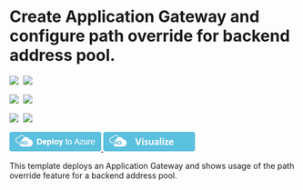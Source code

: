 # Create Application Gateway and configure path override for backend address pool.

<IMG SRC="https://azurequickstartsservice.blob.core.windows.net/badges/201-application-gateway-path-override/PublicLastTestDate.svg" />&nbsp;
<IMG SRC="https://azurequickstartsservice.blob.core.windows.net/badges/201-application-gateway-path-override/PublicDeployment.svg" />&nbsp;

<IMG SRC="https://azurequickstartsservice.blob.core.windows.net/badges/201-application-gateway-path-override/FairfaxLastTestDate.svg" />&nbsp;
<IMG SRC="https://azurequickstartsservice.blob.core.windows.net/badges/201-application-gateway-path-override/FairfaxDeployment.svg" />&nbsp;

<IMG SRC="https://azurequickstartsservice.blob.core.windows.net/badges/201-application-gateway-path-override/BestPracticeResult.svg" />&nbsp;
<IMG SRC="https://azurequickstartsservice.blob.core.windows.net/badges/201-application-gateway-path-override/CredScanResult.svg" />&nbsp;

<a href="https://portal.azure.com/#create/Microsoft.Template/uri/https%3A%2F%2Fraw.githubusercontent.com%2FAzure%2Fazure-quickstart-templates%2Fmaster%2F201-application-gateway-path-override%2Fazuredeploy.json" target="_blank">
    <img src="https://raw.githubusercontent.com/Azure/azure-quickstart-templates/master/1-CONTRIBUTION-GUIDE/images/deploytoazure.png"/>
</a>
<a href="http://armviz.io/#/?load=https%3A%2F%2Fraw.githubusercontent.com%2FAzure%2Fazure-quickstart-templates%2Fmaster%2F201-application-gateway-path-override%2Fazuredeploy.json" target="_blank">
    <img src="https://raw.githubusercontent.com/Azure/azure-quickstart-templates/master/1-CONTRIBUTION-GUIDE/images/visualizebutton.png"/>
</a>

This template deploys an Application Gateway and shows usage of the path override feature for a backend address pool.

